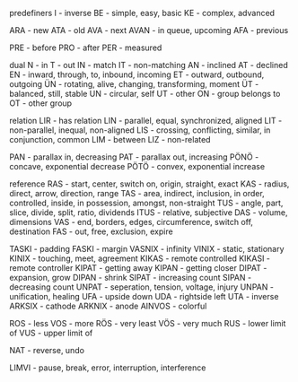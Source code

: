 predefiners 
I - inverse
BE - simple, easy, basic
KE - complex, advanced

ARA - new
ATA - old
AVA - next
AVAN - in queue, upcoming
AFA - previous

PRE - before
PRO - after 
PER - measured

dual
N - in
T - out
IN - match
IT - non-matching
AN - inclined
AT - declined
EN - inward, through, to, inbound, incoming
ET - outward, outbound, outgoing
ÜN - rotating, alive, changing, transforming, moment
ÜT - balanced, still, stable
UN - circular, self
UT - other
ON - group belongs to
OT - other group

relation
LIR - has relation
LIN - parallel, equal, synchronized, aligned
LIT - non-parallel, inequal, non-aligned
LIS - crossing, conflicting, similar, in conjunction, common
LIM - between
LIZ - non-related

PAN - parallax in, decreasing 
PAT - parallax out, increasing
PÖNÖ - concave, exponential decrease
PÖTÖ - convex, exponential increase

reference
RAS - start, center, switch on, origin, straight, exact
KAS - radius, direct, arrow, direction, range
TAS - area, indirect, inclusion, in order, controlled, inside, in possession, amongst,  non-straight
TUS - angle, part, slice, divide, split, ratio, dividends
ITUS - relative, subjective
DAS - volume, dimensions
VAS - end, borders, edges, circumference, switch off, destination
FAS - out, free, exclusion, expire


TASKI - padding
FASKI - margin 
VASNIX - infinity
VINIX - static, stationary
KINIX - touching, meet, agreement
KIKAS - remote controlled
KIKASI - remote controller
KIPAT - getting away
KIPAN - getting closer
DIPAT - expansion, grow
DIPAN - shrink
SIPAT - increasing count
SIPAN - decreasing count
UNPAT - seperation, tension, voltage, injury
UNPAN - unification, healing
UFA - upside down 
UDA - rightside left
UTA - inverse
ARKSIX - cathode 
ARKNIX - anode
AINVOS - colorful

ROS - less
VOS - more
RÖS - very least
VÖS - very much
RUS - lower limit of 
VUS - upper limit of

NAT - reverse, undo
 
LIMVI - pause, break, error, interruption, interference